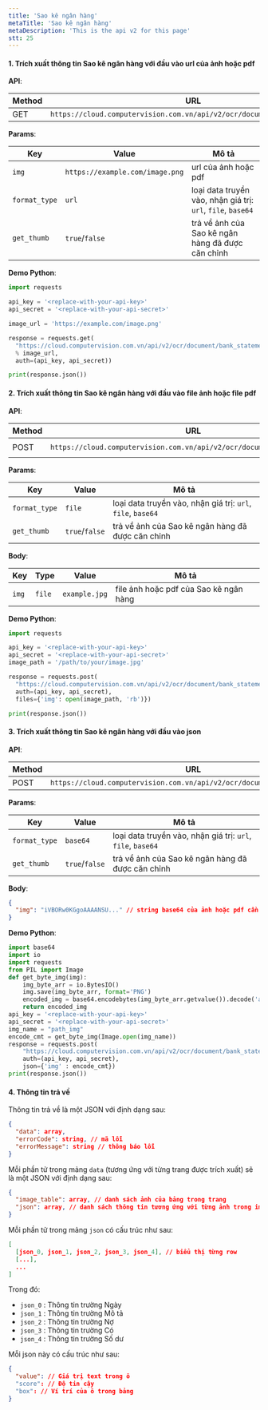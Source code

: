 ```yaml
---
title: 'Sao kê ngân hàng'
metaTitle: 'Sao kê ngân hàng'
metaDescription: 'This is the api v2 for this page'
stt: 25
---
```


#### 1. Trích xuất thông tin Sao kê ngân hàng với đầu vào url của ảnh hoặc pdf

**API**:

| Method | URL                                                                      |
| ------ | ------------------------------------------------------------------------ |
| GET    | `https://cloud.computervision.com.vn/api/v2/ocr/document/bank_statement` |

**Params**:

| Key           | Value                           | Mô tả                                                       |
| ------------- | ------------------------------- | ----------------------------------------------------------- |
| `img`         | `https://example.com/image.png` | url của ảnh hoặc pdf                                        |
| `format_type` | `url`                           | loại data truyền vào, nhận giá trị: `url`, `file`, `base64` |
| `get_thumb`   | `true`/`false`                  | trả về ảnh của Sao kê ngân hàng đã được căn chỉnh           |

**Demo Python**:

```python
import requests

api_key = '<replace-with-your-api-key>'
api_secret = '<replace-with-your-api-secret>'

image_url = 'https://example.com/image.png'

response = requests.get(
  "https://cloud.computervision.com.vn/api/v2/ocr/document/bank_statement?img=%s&format_type=url&get_thumb=false"
  % image_url,
  auth=(api_key, api_secret))

print(response.json())

```

#### 2. Trích xuất thông tin Sao kê ngân hàng với đầu vào file ảnh hoặc file pdf

**API**:

| Method | URL                                                                      | content-type          |
| ------ | ------------------------------------------------------------------------ | --------------------- |
| POST   | `https://cloud.computervision.com.vn/api/v2/ocr/document/bank_statement` | `multipart/form-data` |

**Params**:

| Key           | Value          | Mô tả                                                       |
| ------------- | -------------- | ----------------------------------------------------------- |
| `format_type` | `file`         | loại data truyền vào, nhận giá trị: `url`, `file`, `base64` |
| `get_thumb`   | `true`/`false` | trả về ảnh của Sao kê ngân hàng đã được căn chỉnh           |

**Body**:

| Key   | Type   | Value         | Mô tả                                  |
| ----- | ------ | ------------- | -------------------------------------- |
| `img` | `file` | `example.jpg` | file ảnh hoặc pdf của Sao kê ngân hàng |

**Demo Python**:

```python
import requests

api_key = '<replace-with-your-api-key>'
api_secret = '<replace-with-your-api-secret>'
image_path = '/path/to/your/image.jpg'

response = requests.post(
  "https://cloud.computervision.com.vn/api/v2/ocr/document/bank_statement?format_type=file&get_thumb=false",
  auth=(api_key, api_secret),
  files={'img': open(image_path, 'rb')})

print(response.json())

```

#### 3. Trích xuất thông tin Sao kê ngân hàng với đầu vào json

**API**:

| Method | URL                                                                      | content-type       |
| ------ | ------------------------------------------------------------------------ | ------------------ |
| POST   | `https://cloud.computervision.com.vn/api/v2/ocr/document/bank_statement` | `application/json` |

**Params**:

| Key           | Value          | Mô tả                                                       |
| ------------- | -------------- | ----------------------------------------------------------- |
| `format_type` | `base64`       | loại data truyền vào, nhận giá trị: `url`, `file`, `base64` |
| `get_thumb`   | `true`/`false` | trả về ảnh của Sao kê ngân hàng đã được căn chỉnh           |

**Body**:

```json
{
  "img": "iVBORw0KGgoAAAANSU..." // string base64 của ảnh hoặc pdf cần trích xuất
}
```

**Demo Python**:

```python
import base64
import io
import requests
from PIL import Image
def get_byte_img(img):
    img_byte_arr = io.BytesIO()
    img.save(img_byte_arr, format='PNG')
    encoded_img = base64.encodebytes(img_byte_arr.getvalue()).decode('ascii')
    return encoded_img
api_key = '<replace-with-your-api-key>'
api_secret = '<replace-with-your-api-secret>'
img_name = "path_img"
encode_cmt = get_byte_img(Image.open(img_name))
response = requests.post(
    "https://cloud.computervision.com.vn/api/v2/ocr/document/bank_statement?format_type=base64&get_thumb=false",
    auth=(api_key, api_secret),
    json={'img' : encode_cmt})
print(response.json())
```

#### 4. Thông tin trả về

Thông tin trả về là một JSON với định dạng sau:

```json
{
  "data": array,
  "errorCode": string, // mã lỗi
  "errorMessage": string // thông báo lỗi
}
```

Mỗi phần tử trong mảng `data` (tương ứng với từng trang được trích xuất) sẽ là một JSON với định dạng sau:

```json
{
  "image_table": array, // danh sách ảnh của bảng trong trang
  "json": array, // danh sách thông tin tương ứng với từng ảnh trong image_table
}
```

Mỗi phần tử trong mảng `json` có cấu trúc như sau:

```json
[
  [json_0, json_1, json_2, json_3, json_4], // biểu thị từng row
  [...],
  ...
]
```

Trong đó:

- `json_0` : Thông tin trường Ngày
- `json_1` : Thông tin trường Mô tả
- `json_2` : Thông tin trường Nợ
- `json_3` : Thông tin trường Có
- `json_4` : Thông tin trường Số dư

Mỗi json này có cấu trúc như sau:

```json
{
  "value": // Giá trị text trong ô
  "score": // Độ tin cậy
  "box": // Ví trí của ô trong bảng
}
```
